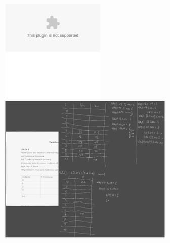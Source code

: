 ![](/Notatki/Semestr%204/Algorytmy%20i%20złożoność%20obliczeniowa/Ćwiczenia/Ćwiczenie%2011/cwmat_11_hash.ppt)
![](/Notatki/Semestr%204/Algorytmy%20i%20złożoność%20obliczeniowa/Ćwiczenia/Ćwiczenie%2011/azo_cw_hash.pdf)
![](/Notatki/Semestr%204/Algorytmy%20i%20złożoność%20obliczeniowa/Ćwiczenia/Ćwiczenie%2011/Drawing%202024-06-13%2008.37.46.excalidraw.svg)